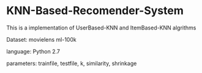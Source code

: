 # KNN-Based-Recomender-System
This is a implementation of UserBased-KNN and ItemBased-KNN algrithms

Dataset: movielens ml-100k

language: Python 2.7

parameters: trainfile, testfile, k, similarity, shrinkage
